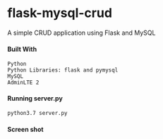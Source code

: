 # flask-mysql-crud
A simple CRUD application using Flask and MySQL
#### Built With

    Python
    Python Libraries: flask and pymysql
    MySQL
    AdminLTE 2

#### Running server.py
```bash
python3.7 server.py
```

#### Screen shot



